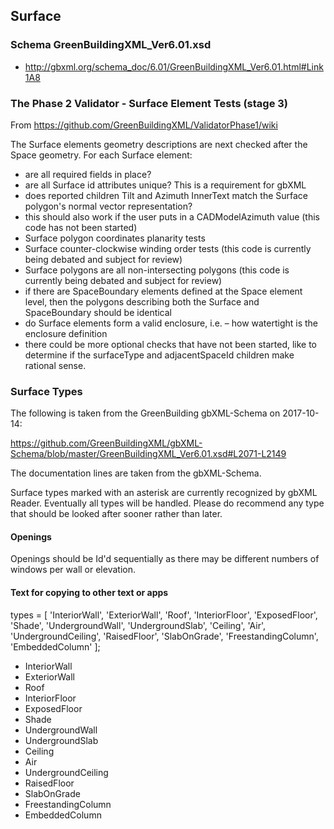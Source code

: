 

## Surface


### Schema GreenBuildingXML_Ver6.01.xsd 

* <http://gbxml.org/schema_doc/6.01/GreenBuildingXML_Ver6.01.html#Link1A8>



### The Phase 2 Validator - Surface Element Tests (stage 3)

From <https://github.com/GreenBuildingXML/ValidatorPhase1/wiki>

The Surface elements geometry descriptions are next checked after the Space geometry. For each Surface element:

* are all required fields in place?
* are all Surface id attributes unique? This is a requirement for gbXML
* does reported children Tilt and Azimuth InnerText match the Surface polygon's normal vector representation?
* this should also work if the user puts in a CADModelAzimuth value (this code has not been started)
* Surface polygon coordinates planarity tests
* Surface counter-clockwise winding order tests (this code is currently being debated and subject for review)
* Surface polygons are all non-intersecting polygons (this code is currently being debated and subject for review)
* if there are SpaceBoundary elements defined at the Space element level, then the polygons describing both the Surface and SpaceBoundary should be identical
* do Surface elements form a valid enclosure, i.e. – how watertight is the enclosure definition
* there could be more optional checks that have not been started, like to determine if the surfaceType and adjacentSpaceId children make rational sense.


### Surface Types

The following is taken from the GreenBuilding gbXML-Schema on 2017-10-14:

<https://github.com/GreenBuildingXML/gbXML-Schema/blob/master/GreenBuildingXML_Ver6.01.xsd#L2071-L2149>

The documentation lines are taken from the gbXML-Schema.

Surface types marked with an asterisk are currently recognized by gbXML Reader. Eventually all types will be handled. Please do recommend any type that should be looked after sooner rather than later.


#### Openings

Openings should be Id'd sequentially as there may be different numbers of windows per wall or elevation.


#### Text for copying to other text or apps

types = [ 'InteriorWall', 'ExteriorWall', 'Roof', 'InteriorFloor', 'ExposedFloor', 'Shade', 'UndergroundWall', 'UndergroundSlab', 'Ceiling', 'Air', 'UndergroundCeiling', 'RaisedFloor', 'SlabOnGrade', 'FreestandingColumn', 'EmbeddedColumn' ];


* InteriorWall
* ExteriorWall
* Roof
* InteriorFloor
* ExposedFloor
* Shade
* UndergroundWall
* UndergroundSlab
* Ceiling
* Air
* UndergroundCeiling
* RaisedFloor
* SlabOnGrade
* FreestandingColumn
* EmbeddedColumn

